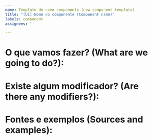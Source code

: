 ```yaml
---
name: Template de novo componente (new component template)
title: "[Ui] Nome do componente (Component name)"
labels: component
assignees: ''

---
```


# O que vamos fazer? (What are we going to do?):

# Existe algum modificador? (Are there any modifiers?):

# Fontes e exemplos (Sources and examples):